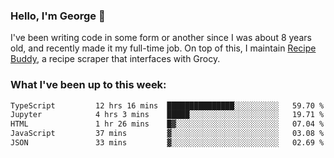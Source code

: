 ### Hello, I'm George 👋

I've been writing code in some form or another since I was about 8 years old, and recently made it my full-time job. On top of this, I maintain [Recipe Buddy](https://github.com/georgegebbett/recipe-buddy), a recipe scraper that interfaces with Grocy.  

<!--
**georgegebbett/georgegebbett** is a ✨ _special_ ✨ repository because its `README.md` (this file) appears on your GitHub profile.

Here are some ideas to get you started:

- 🔭 I’m currently working on ...
- 🌱 I’m currently learning ...
- 👯 I’m looking to collaborate on ...
- 🤔 I’m looking for help with ...
- 💬 Ask me about ...
- 📫 How to reach me: ...
- 😄 Pronouns: ...
- ⚡ Fun fact: ...
-->

### What I've been up to this week:
<!--START_SECTION:waka-->

```txt
TypeScript         12 hrs 16 mins  ███████████████░░░░░░░░░░   59.70 %
Jupyter            4 hrs 3 mins    █████░░░░░░░░░░░░░░░░░░░░   19.71 %
HTML               1 hr 26 mins    █▓░░░░░░░░░░░░░░░░░░░░░░░   07.04 %
JavaScript         37 mins         ▓░░░░░░░░░░░░░░░░░░░░░░░░   03.08 %
JSON               33 mins         ▓░░░░░░░░░░░░░░░░░░░░░░░░   02.69 %
```

<!--END_SECTION:waka-->
